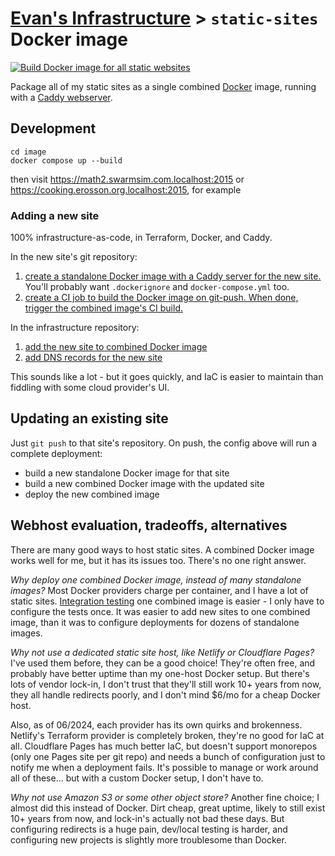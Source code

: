 # [Evan's Infrastructure](..) > `static-sites` Docker image

[![Build Docker image for all static websites](https://github.com/erosson/infra/actions/workflows/build-docker-image.yml/badge.svg)](https://github.com/erosson/infra/actions/workflows/build-docker-image.yml)

Package all of my static sites as a single combined [Docker](https://www.docker.com/) image, running with a [Caddy webserver](https://caddyserver.com/).

## Development

    cd image
    docker compose up --build

then visit https://math2.swarmsim.com.localhost:2015 or https://cooking.erosson.org.localhost:2015, for example

### Adding a new site

100% infrastructure-as-code, in Terraform, Docker, and Caddy.

In the new site's git repository:

1. [create a standalone Docker image with a Caddy server for the new site.](https://github.com/mapwatch/mapwatch/blob/master/Dockerfile) You'll probably want `.dockerignore` and `docker-compose.yml` too.
2. [create a CI job to build the Docker image on git-push. When done, trigger the combined image's CI build.](https://github.com/mapwatch/mapwatch/blob/master/.github/workflows/build-docker-image.yml)

In the infrastructure repository:

1. [add the new site to combined Docker image](https://github.com/erosson/infra/commit/a376207d109b0d204196c2b051402e1ea3ce20e1)
2. [add DNS records for the new site](https://github.com/erosson/infra/commit/46160f7f3f0fc2c418a58dcf0cdeece980f8ad40)

This sounds like a lot - but it goes quickly, and IaC is easier to maintain than fiddling with some cloud provider's UI.

## Updating an existing site

Just `git push` to that site's repository. On push, the config above will run a complete deployment:

* build a new standalone Docker image for that site
* build a new combined Docker image with the updated site
* deploy the new combined image

## Webhost evaluation, tradeoffs, alternatives

There are many good ways to host static sites. A combined Docker image works well for me, but it has its issues too. There's no one right answer. 

*Why deploy one combined Docker image, instead of many standalone images?* Most Docker providers charge per container, and I have a lot of static sites. [Integration testing](./image/tests/) one combined image is easier - I only have to configure the tests once. It was easier to add new sites to one combined image, than it was to configure deployments for dozens of standalone images.

*Why not use a dedicated static site host, like Netlify or Cloudflare Pages?* I've used them before, they can be a good choice! They're often free, and probably have better uptime than my one-host Docker setup. But there's lots of vendor lock-in, I don't trust that they'll still work 10+ years from now, they all handle redirects poorly, and I don't mind $6/mo for a cheap Docker host.

Also, as of 06/2024, each provider has its own quirks and brokenness. Netlify's Terraform provider is completely broken, they're no good for IaC at all. Cloudflare Pages has much better IaC, but doesn't support monorepos (only one Pages site per git repo) and needs a bunch of configuration just to notify me when a deployment fails. It's possible to manage or work around all of these... but with a custom Docker setup, I don't have to.

*Why not use Amazon S3 or some other object store?* Another fine choice; I almost did this instead of Docker. Dirt cheap, great uptime, likely to still exist 10+ years from now, and lock-in's actually not bad these days. But configuring redirects is a huge pain, dev/local testing is harder, and configuring new projects is slightly more troublesome than Docker.